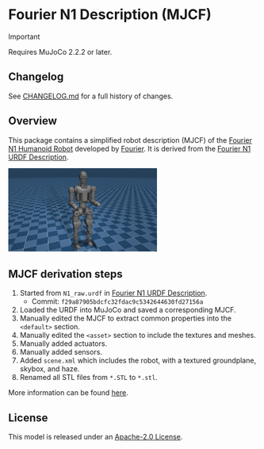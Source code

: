 # Fourier N1 Description (MJCF)

> [!IMPORTANT]
> Requires MuJoCo 2.2.2 or later.

## Changelog

See [CHANGELOG.md](./CHANGELOG.md) for a full history of changes.

## Overview

This package contains a simplified robot description (MJCF) of the
[Fourier N1 Humanoid Robot](https://www.fftai.cn/open-source/18)
developed by
[Fourier](https://www.fftai.com).
It is derived from the
[Fourier N1 URDF Description](https://github.com/FFTAI/Wiki-GRx-Models).

<p float="left">
  <img src="n1.png" width="300">
</p>

## MJCF derivation steps

1. Started from `N1_raw.urdf` in [Fourier N1 URDF Description](https://github.com/FFTAI/Wiki-GRx-Models).
    - Commit: `f29a87905bdcfc32fdac9c5342644630fd27156a`
2. Loaded the URDF into MuJoCo and saved a corresponding MJCF.
3. Manually edited the MJCF to extract common properties into the `<default>` section.
4. Manually edited the `<asset>` section to include the textures and meshes.
5. Manually added actuators.
6. Manually added sensors.
7. Added `scene.xml` which includes the robot, with a textured groundplane, skybox, and haze.
8. Renamed all STL files from `*.STL` to `*.stl`.

More information can be found [here](https://github.com/FFTAI/wiki-grx-mjcf).

## License

This model is released under an [Apache-2.0 License](LICENSE).
